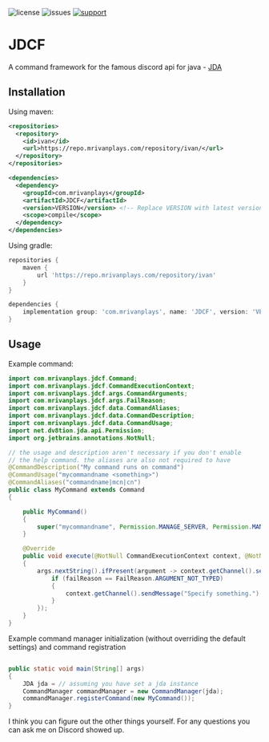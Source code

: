 ![license](https://img.shields.io/github/license/MrIvanPlays/JDCF.svg?style=for-the-badge)
![issues](https://img.shields.io/github/issues/MrIvanPlays/JDCF.svg?style=for-the-badge)
[![support](https://img.shields.io/discord/493674712334073878.svg?colorB=Blue&logo=discord&label=Support&style=for-the-badge)](https://mrivanplays.com/discord)

# JDCF

A command framework for the famous discord api for java - [JDA](https://github.com/DV8FromTheWorld/JDA)

## Installation

Using maven:

```xml
<repositories>
  <repository>
    <id>ivan</id>
    <url>https://repo.mrivanplays.com/repository/ivan/</url>
  </repository>
</repositories>

<dependencies>
  <dependency>
    <groupId>com.mrivanplays</groupId>
    <artifactId>JDCF</artifactId>
    <version>VERSION</version> <!-- Replace VERSION with latest version -->
    <scope>compile</scope>  
  </dependency>
</dependencies>
```

Using gradle:

```gradle
repositories {
    maven {
        url 'https://repo.mrivanplays.com/repository/ivan'
    }
}

dependencies {
    implementation group: 'com.mrivanplays', name: 'JDCF', version: 'VERSION' // Replace VERSION with latest version
}
```

## Usage

Example command:

```java
import com.mrivanplays.jdcf.Command;
import com.mrivanplays.jdcf.CommandExecutionContext;
import com.mrivanplays.jdcf.args.CommandArguments;
import com.mrivanplays.jdcf.args.FailReason;
import com.mrivanplays.jdcf.data.CommandAliases;
import com.mrivanplays.jdcf.data.CommandDescription;
import com.mrivanplays.jdcf.data.CommandUsage;
import net.dv8tion.jda.api.Permission;
import org.jetbrains.annotations.NotNull;

// the usage and description aren't necessary if you don't enable
// the help command. the aliases are also not required to have
@CommandDescription("My command runs on command")
@CommandUsage("mycommandname <something>")
@CommandAliases("commandname|mcn|cn")
public class MyCommand extends Command
{

    public MyCommand()
    {
        super("mycommandname", Permission.MANAGE_SERVER, Permission.MANAGE_PERMISSIONS); // the permissions are not necessary 
    }

    @Override
    public void execute(@NotNull CommandExecutionContext context, @NotNull CommandArguments args)
    {
        args.nextString().ifPresent(argument -> context.getChannel().sendMessage(argument).queue()).orElse(failReason -> {
            if (failReason == FailReason.ARGUMENT_NOT_TYPED)
            {
                context.getChannel().sendMessage("Specify something.").queue();
            }
        });
    }
}
```

Example command manager initialization (without overriding the default settings) and command registration
```java

public static void main(String[] args)
{
    JDA jda = // assuming you have set a jda instance
    CommandManager commandManager = new CommandManager(jda);
    commandManager.registerCommand(new MyCommand());
}
```

I think you can figure out the other things yourself. For any questions you can ask me on Discord showed up.
